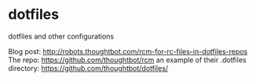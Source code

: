 # dotfiles
dotfiles and other configurations

Blog post:
http://robots.thoughtbot.com/rcm-for-rc-files-in-dotfiles-repos
The repo:
https://github.com/thoughtbot/rcm
an example of their .dotfiles directory:
https://github.com/thoughtbot/dotfiles/
